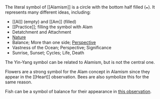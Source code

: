 The literal symbol of [[Alamism]] is a circle with the bottom half filled (◒). It represents many different ideas, including:
- [[Al]] (empty) and [[Am]] (filled)
- [[Practice]]; filling the symbol with Alam
- Detatchment and Attachment
- [Nature](Terms/Nature.md)
- Balance; More than one side; [Perspective](Terms/Perspective.md)
- Vastness of the Ocean; Perspective; Significance
- Sunrise, Sunset; Cycles; Life, Death

The Yin-Yang symbol can be related to Alamism, but is not the central one.

Flowers are a strong symbol for the Alam concept in Alamism since they appear in the [[Heart]] observation. Bees are also symbolize this for the same reason.

Fish can be a symbol of balance for their appearance in [this observation](Mind.md#^balance).